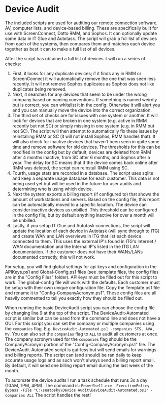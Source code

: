 # Device Audit

The included scripts are used for auditing our remote connection software, AV, computer lists, and device-based billing. These are specifically built for use with ScreenConnect, Datto RMM, and Sophos. It can optionally update some data in IT Glue and Autotask. The script will grab a full list of devices from each of the systems, then compares them and matches each device together as best it can to make a full list of all devices.

After the script has obtained a full list of devices it will run a series of checks: 
1. First, it looks for any duplicate devices; if it finds any in RMM or ScreenConnect it will automatically remove the one that was seen less recently. It will not remove Sophos duplicates as Sophos does not like duplicates being removed. 
2. Next, it searches for any devices that seem to be under the wrong company based on naming conventions. If something is named weirdly but is correct, you can whitelist it in the config. Otherwise it will alert you and you can manually move the device into the correct organization. 
3. The third set of checks are for issues with one system or another. It will look for devices that are broken in one system (e.g. active in RMM recently but not SC) or simply missing in one system (e.g. in RMM but not SC). The script will then attempt to automatically fix these issues by reinstalling RMM or SC (it will not install Sophos, RMM handles that). It will also check for inactive devices that haven't been seen in quite some time and remove software for old devices. The thresholds for this can be modified in the config but by default, devices are deleted from RMM after 4 months inactive, from SC after 6 months, and Sophos after a year. The delay for SC means that if the device comes back online after RMM was deleted, the script can reinstall RMM using SC.
4. Fourth, usage stats are recorded in a database. The script uses sqlite and keep a separate usage database for each customer. This data is not being used yet but will be used in the future for user audits and determining who is using which device. 
5. Next the system exports a billing report (if configured to) that shows the amount of workstations and servers. Based on the config file, this report can be automatically moved to a specific location. The device can consider inactive devices as unbilled. This threshold can be configured in the config file, but by default anything inactive for over a month will be unbilled.
6. Lastly, if you setup IT Glue and Autotask connections, the script will update the location of each device in Autotask (will sync through to ITG) and create WAN and LAN overviews in ITG that list each device connected to them. This uses the external IP's found in ITG's Internet / WAN documentation and the Internal IP's listed in the ITG LAN documentation. If the customer does not have their WANs/LANs documented correctly, this will not work.

For setup, you will find global settings for api keys and configuration in the APIKeys.ps1 and Global-Config.ps1 files (see .template files, the config files are in the "Config Files" folder). APIKeys must be filled out for this script to work. The global-config file will work with the defaults. Each customer must be setup with their own unique configuration file. Copy the Template.ps1 file and rename it to "Config-CompanyAcronym.ps1". These config files are all heavily commented to tell you exactly how they should be filled out.

When running the basic DeviceAudit script you can choose the config file by changing line 9 at the top of the script. The DeviceAudit-Automated script is similar but can be used from the command line and does not have a GUI. For this script you can set the company or multiple companies using the `companies` flag. E.g. `DeviceAudit-Automated.ps1 -companies STS, AVA, MV`. You can also set the `companies` flag to `ALL` to audit all customers at once. The company acronym used for the `companies` flag should be the CompanyAcronym portion of the "Config-CompanyAcronym.ps1" file. The DeviceAudit-Automated script is gui-less but will send emails for warnings and billing reports. The script can (and should) be ran daily to keep accurate usage logs and as such won't always send a billing report email. By default, it will send one billing report email during the last week of the month.

To automate the device audits I run a task schedule that runs 3x a day (10AM, 1PM, 4PM). The command is: `PowerShell.exe -ExecutionPolicy Bypass -File "C:\seatosky\Device Audit\DeviceAudit-Automated.ps1" -companies ALL` The script handles the rest!